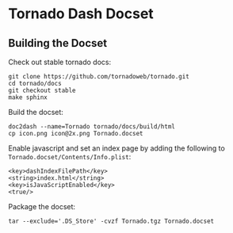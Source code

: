 Tornado Dash Docset
===================

Building the Docset
-------------------

Check out stable tornado docs:

    git clone https://github.com/tornadoweb/tornado.git
    cd tornado/docs
    git checkout stable
    make sphinx

Build the docset:

    doc2dash --name=Tornado tornado/docs/build/html
    cp icon.png icon@2x.png Tornado.docset

Enable javascript and set an index page by adding the following to ``Tornado.docset/Contents/Info.plist``:

    <key>dashIndexFilePath</key>
    <string>index.html</string>
    <key>isJavaScriptEnabled</key>
    <true/>

Package the docset:

    tar --exclude='.DS_Store' -cvzf Tornado.tgz Tornado.docset

